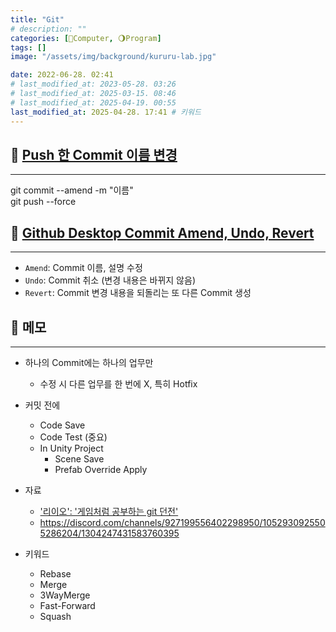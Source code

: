 ```yaml
---
title: "Git"
# description: ""
categories: [💫Computer, 🌖Program]
tags: []
image: "/assets/img/background/kururu-lab.jpg"

date: 2022-06-28. 02:41
# last_modified_at: 2023-05-28. 03:26
# last_modified_at: 2025-03-15. 08:46
# last_modified_at: 2025-04-19. 00:55
last_modified_at: 2025-04-28. 17:41 # 키워드
---
```


## 💫 [Push 한 Commit 이름 변경](https://data-study-clip.tistory.com/237)

---

git commit --amend -m "이름"  
git push --force  

## 💫 [Github Desktop Commit Amend, Undo, Revert](https://bloodstrawberry.tistory.com/832)

---

- `Amend`: Commit 이름, 설명 수정
- `Undo`: Commit 취소 (변경 내용은 바뀌지 않음)
- `Revert`: Commit 변경 내용을 되돌리는 또 다른 Commit 생성

## 💫 메모

---

- 하나의 Commit에는 하나의 업무만
  - 수정 시 다른 업무를 한 번에 X, 특히 Hotfix

- 커밋 전에
  - Code Save
  - Code Test (중요)
  - In Unity Project
    - Scene Save
    - Prefab Override Apply

- 자료
  - ['리이오': '게임처럼 공부하는 git 던전'](https://www.inflearn.com/course/게임처럼-git던전)
  - <https://discord.com/channels/927199556402298950/1052930925505286204/1304247431583760395>

- 키워드
  - Rebase
  - Merge
  - 3WayMerge
  - Fast-Forward
  - Squash
